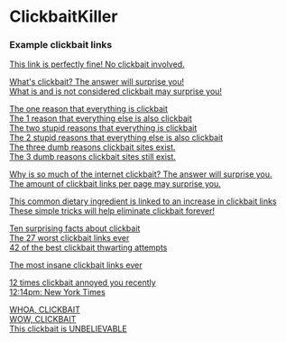 # ClickbaitKiller

### Example clickbait links
[This link is perfectly fine!  No clickbait involved.]()

[What's clickbait? The answer will surprise you!]()  
[What is and is not considered clickbait may surprise you!]()  

[The one reason that everything is clickbait]()  
[The 1 reason that everything else is also clickbait]()  
[The two stupid reasons that everything is clickbait]()  
[The 2 stupid reasons that everything else is also clickbait]()  
[The three dumb reasons clickbait sites exist.]()  
[The 3 dumb reasons clickbait sites still exist.]()  

[Why is so much of the internet clickbait? The answer will surprise you.]()  
[The amount of clickbait links per page may surprise you.]()  

[This common dietary ingredient is linked to an increase in clickbait links]()  
[These simple tricks will help eliminate clickbait forever!]()  

[Ten surprising facts about clickbait]()  
[The 27 worst clickbait links ever]()  
[42 of the best clickbait thwarting attempts]()  

[The most insane clickbait links ever]()  

[12 times clickbait annoyed you recently]()  
[12:14pm: New York Times]() 

[WHOA, CLICKBAIT]()  
[WOW, CLICKBAIT]()  
[This clickbait is UNBELIEVABLE]()  
